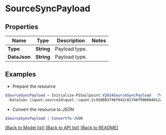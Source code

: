 # SourceSyncPayload
## Properties

Name | Type | Description | Notes
------------ | ------------- | ------------- | -------------
**Type** | **String** | Payload type. | 
**DataJson** | **String** | Payload type. | 

## Examples

- Prepare the resource
```powershell
$SourceSyncPayload = Initialize-PSSailpoint.V2024SourceSyncPayload  -Type SYNCHRONIZE_SOURCE_ATTRIBUTES `
 -DataJson {&quot;sourceId&quot;:&quot;2c918083746f642c01746f990884012a&quot;}
```

- Convert the resource to JSON
```powershell
$SourceSyncPayload | ConvertTo-JSON
```

[[Back to Model list]](../README.md#documentation-for-models) [[Back to API list]](../README.md#documentation-for-api-endpoints) [[Back to README]](../README.md)

